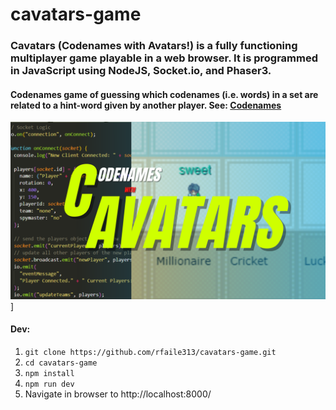 # cavatars-game

### Cavatars (Codenames with Avatars!) is a fully functioning multiplayer game playable in a web browser. It is programmed in JavaScript using NodeJS, Socket.io, and Phaser3.

#### Codenames game of guessing which codenames (i.e. words) in a set are related to a hint-word given by another player. See: [Codenames](https://en.wikipedia.org/wiki/Codenames_(board_game))

[![Cavatars Gameplay Video](client/assets/cavatars.png)](https://youtu.be/jKvKLSwcUII)]

#### Dev:

1. `git clone https://github.com/rfaile313/cavatars-game.git`
2. `cd cavatars-game`
3. `npm install`
4. `npm run dev`
5. Navigate in browser to http://localhost:8000/